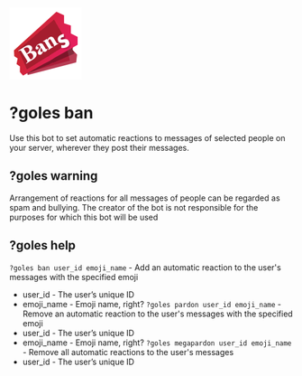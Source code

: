 ![](icon.png)
# ?goles ban
Use this bot to set automatic reactions to messages of selected people on your server, wherever they post their messages.

## ?goles warning

Arrangement of reactions for all messages of people can be regarded as spam and bullying. The creator of the bot is not responsible for the purposes for which this bot will be used

## ?goles help

`?goles ban user_id emoji_name` - Add an automatic reaction to the user's messages with the specified emoji
* user_id - The user’s unique ID
* emoji_name - Emoji name, right?
`?goles pardon user_id emoji_name` - Remove an automatic reaction to the user's messages with the specified emoji
* user_id - The user’s unique ID
* emoji_name - Emoji name, right?
`?goles megapardon user_id emoji_name` - Remove all automatic reactions to the user's messages
* user_id - The user’s unique ID
